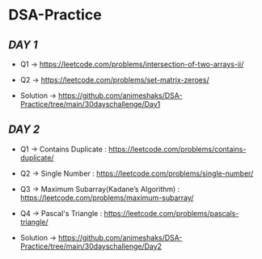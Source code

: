 # DSA-Practice

## _DAY 1_

- Q1 -> https://leetcode.com/problems/intersection-of-two-arrays-ii/
- Q2 -> https://leetcode.com/problems/set-matrix-zeroes/

- Solution -> https://github.com/animeshaks/DSA-Practice/tree/main/30dayschallenge/Day1


## _DAY 2_

- Q1 -> Contains Duplicate : https://leetcode.com/problems/contains-duplicate/
- Q2 -> Single Number : https://leetcode.com/problems/single-number/
- Q3 -> Maximum Subarray(Kadane’s Algorithm) : https://leetcode.com/problems/maximum-subarray/
- Q4 -> Pascal's Triangle : https://leetcode.com/problems/pascals-triangle/

- Solution -> https://github.com/animeshaks/DSA-Practice/tree/main/30dayschallenge/Day2